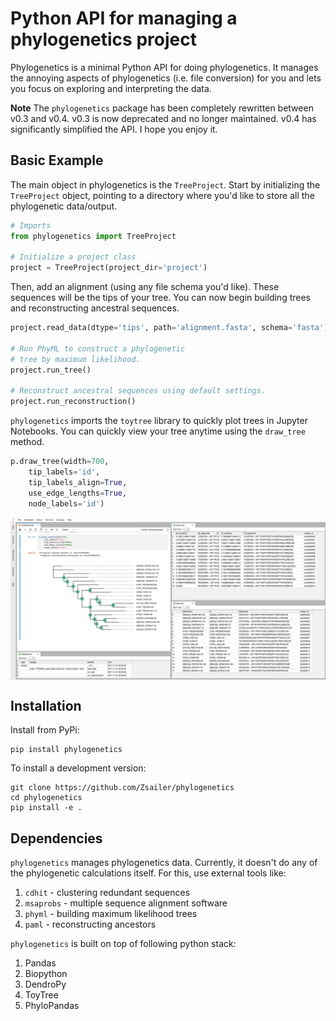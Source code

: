# Python API for managing a phylogenetics project

Phylogenetics is a minimal Python API for doing phylogenetics. It manages the annoying aspects of phylogenetics (i.e. file conversion) for you and lets you focus on exploring and interpreting the data.  

**Note** The `phylogenetics` package has been completely rewritten between v0.3 and v0.4. v0.3 is now deprecated and no longer maintained. v0.4 has significantly simplified the API. I hope you enjoy it.

## Basic Example

The main object in phylogenetics is the `TreeProject`. Start by initializing the `TreeProject`
object, pointing to a directory where you'd like to store all the phylogenetic data/output. 

```python
# Imports
from phylogenetics import TreeProject

# Initialize a project class
project = TreeProject(project_dir='project')
```

Then, add an alignment (using any file schema you'd like). These sequences will be the
tips of your tree. You can now begin building trees and reconstructing ancestral sequences.

```python
project.read_data(dtype='tips', path='alignment.fasta', schema='fasta')

# Run PhyML to construct a phylogenetic 
# tree by maximum likelihood.
project.run_tree()

# Reconstruct ancestral sequences using default settings.
project.run_reconstruction()
```

`phylogenetics` imports the `toytree` library to quickly plot trees in Jupyter Notebooks.
You can quickly view your tree anytime using the `draw_tree` method. 
```python
p.draw_tree(width=700,
    tip_labels='id',
    tip_labels_align=True,
    use_edge_lengths=True,
    node_labels='id')
``` 

<img src="docs/_images/jlab.png" align="middle">

## Installation

Install from PyPi:
```
pip install phylogenetics
```

To install a development version:
```
git clone https://github.com/Zsailer/phylogenetics
cd phylogenetics
pip install -e .
```

## Dependencies

`phylogenetics` manages phylogenetics data. Currently, it doesn't do any of the phylogenetic calculations itself. For this, use external tools like:

1. `cdhit` - clustering redundant sequences
2. `msaprobs` - multiple sequence alignment software
3. `phyml` - building maximum likelihood trees
4. `paml` - reconstructing ancestors

`phylogenetics` is built on top of following python stack:

1. Pandas 
2. Biopython
3. DendroPy
4. ToyTree
5. PhyloPandas
